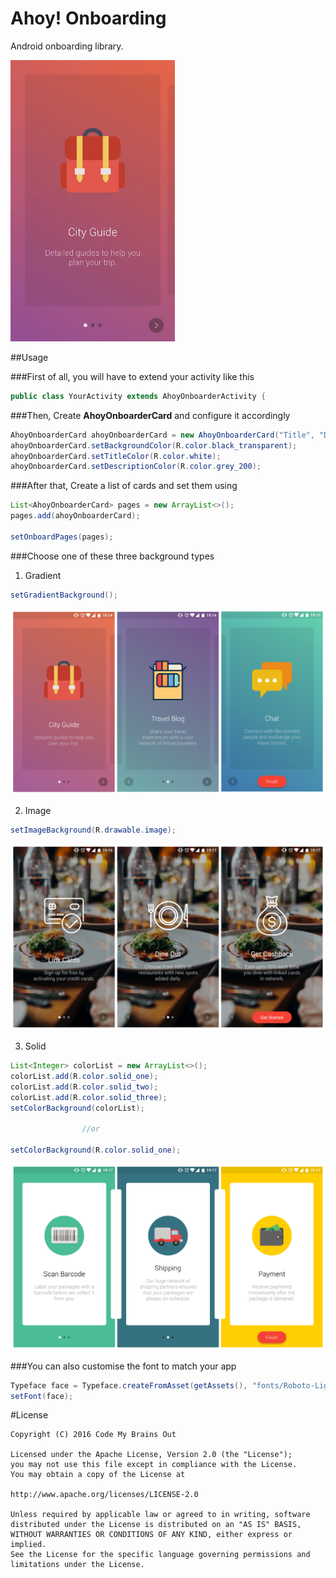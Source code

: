 # Ahoy! Onboarding
Android onboarding library.

![](preview/preview.gif)

##Usage

###First of all, you will have to extend your activity like this

```java
public class YourActivity extends AhoyOnboarderActivity {
```

###Then, Create **AhoyOnboarderCard** and configure it accordingly

```java
AhoyOnboarderCard ahoyOnboarderCard = new AhoyOnboarderCard("Title", "Description", R.drawable.icon1);
ahoyOnboarderCard.setBackgroundColor(R.color.black_transparent);
ahoyOnboarderCard.setTitleColor(R.color.white);
ahoyOnboarderCard.setDescriptionColor(R.color.grey_200);
```

###After that, Create a list of cards and set them using

```java
List<AhoyOnboarderCard> pages = new ArrayList<>();
pages.add(ahoyOnboarderCard);

setOnboardPages(pages);
```

###Choose one of these three background types

1. Gradient
```java
setGradientBackground();
```

![](preview/preview-gradient.png)

2. Image
```java
setImageBackground(R.drawable.image);
```

![](preview/preview-image.png)

3. Solid

```java
List<Integer> colorList = new ArrayList<>();
colorList.add(R.color.solid_one);
colorList.add(R.color.solid_two);
colorList.add(R.color.solid_three);
setColorBackground(colorList);

                //or

setColorBackground(R.color.solid_one);
```

![](preview/preview-solid.png)

###You can also customise the font to match your app
```java
Typeface face = Typeface.createFromAsset(getAssets(), "fonts/Roboto-Light.ttf");
setFont(face);
```

#License
```
Copyright (C) 2016 Code My Brains Out

Licensed under the Apache License, Version 2.0 (the "License");
you may not use this file except in compliance with the License.
You may obtain a copy of the License at

http://www.apache.org/licenses/LICENSE-2.0

Unless required by applicable law or agreed to in writing, software
distributed under the License is distributed on an "AS IS" BASIS,
WITHOUT WARRANTIES OR CONDITIONS OF ANY KIND, either express or implied.
See the License for the specific language governing permissions and
limitations under the License.
```